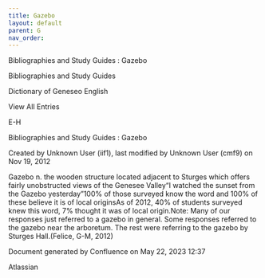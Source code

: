 ```yaml
---
title: Gazebo
layout: default
parent: G
nav_order:
---
```


Bibliographies and Study Guides : Gazebo

Bibliographies and Study Guides

Dictionary of Geneseo English

View All Entries

E-H

Bibliographies and Study Guides : Gazebo

Created by  Unknown User (iif1), last modified by  Unknown User (cmf9) on Nov 19, 2012

Gazebo n. the wooden structure located adjacent to Sturges which offers fairly unobstructed views of the Genesee Valley“I watched the sunset from the Gazebo yesterday”100% of those surveyed know the word and 100% of these believe it is of local originsAs of 2012, 40% of students surveyed knew this word, 7% thought it was of local origin.Note: Many of our responses just referred to a gazebo in general. Some responses referred to the gazebo near the arboretum. The rest were referring to the gazebo by Sturges Hall.(Felice, G-M, 2012)

Document generated by Confluence on May 22, 2023 12:37

Atlassian
